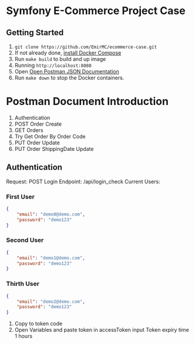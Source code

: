 # Symfony E-Commerce Project Case

## Getting Started

1. `git clone https://github.com/EmirMC/ecommerce-case.git`
2. If not already done, [install Docker Compose](https://docs.docker.com/compose/install/)
3. Run `make build` to build and up image
4. Running `http://localhost:8080`
5. Open [Open Postman JSON Documentation](https://www.getpostman.com/collections/006581f8d2d672913022)
6. Run `make down` to stop the Docker containers.

# Postman Document Introduction

1. Authentication
2. POST Order Create
3. GET Orders
4. Try Get Order By Order Code
5. PUT Order Update
6. PUT Order ShippingDate Update

## Authentication

Request: POST Login
Endpoint: /api/login_check
Current Users:

### First User

```json
{
    "email": "demo0@demo.com",
    "password": "demo123"
}
```

### Second User

```json
{
    "email": "demo1@demo.com",
    "password": "demo123"
}
```

### Thirth User

```json
{
    "email": "demo2@demo.com",
    "password": "demo123"
}
```

1. Copy to token code
2. Open Variables and paste token in accessToken input
   Token expiry time 1 hours
